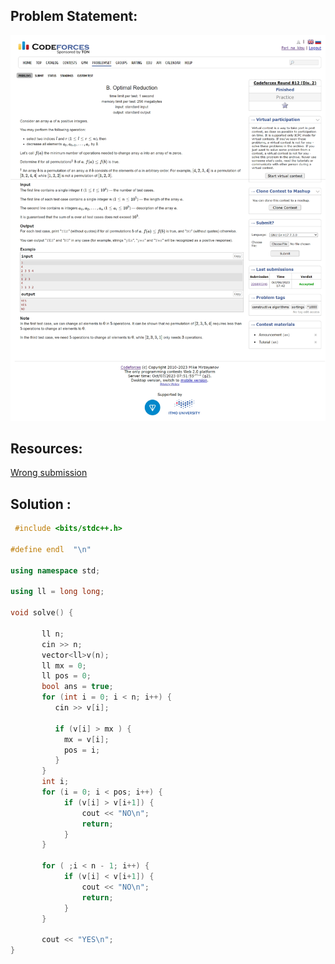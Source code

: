 ## Problem Statement:
![B. Optimal Reduction](/codeforces/Constructive%20Algorithm/Assets/B.%20Optimal%20Reduction%20-Codeforces.png)

## Resources:
[Wrong submission](https://www.youtube.com/watch?v=Q-GFpOCTz0c&t=481s)

## Solution :
```c++
 #include <bits/stdc++.h>

#define endl  "\n"

using namespace std;

using ll = long long;

void solve() {
              
       ll n; 
       cin >> n;
       vector<ll>v(n);
       ll mx = 0;
       ll pos = 0;
       bool ans = true;
       for (int i = 0; i < n; i++) {
          cin >> v[i];

          if (v[i] > mx ) {
            mx = v[i];
            pos = i;
          }
       }
       int i;
       for (i = 0; i < pos; i++) {
            if (v[i] > v[i+1]) {
                cout << "NO\n";
                return;
            }
       }

       for ( ;i < n - 1; i++) {
            if (v[i] < v[i+1]) {
                cout << "NO\n";
                return;
            }
       }

       cout << "YES\n";     
}

```